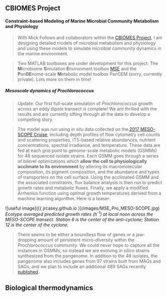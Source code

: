 ## CBIOMES Project
####  Constraint-based Modeling of Marine Microbial Community Metabolism and Physiology

> With Mick Follows and collaborators within the [CBIOMES Project](https://cbiomes.org), I am designing detailed models of microbial metabolism and physiology and using these models to simulate microbial community dynamics in the marine environment. 

> Two MATLAB toolboxes are under development for this project: The **M**icrobiome **S**imulation **E**nvironment toolbox [MSE](https://github.com/jrcasey/mse) and the **P**an**GE**nome-scale **M**etabolic model toolbox PanGEM (sorry, currently private).
Lots more on them in time!    

##### Mesoscale dynamics of *Prochlorococcus*

> Update: Our first full-scale simulation of *Prochlorococcus* growth across an eddy dipole transect is complete! We are thrilled with the results and are currently sifting through all the data to develop a compelling story. 

> The model was run using *in situ* data collected on the [2017 MESO-SCOPE Cruise](http://scope.soest.hawaii.edu/data/mesoscope/),
including depth profiles of flow cytometry cell counts and scattering properties, ITS-based relative abundances, nutrient concentrations, spectral irradiance, and temperature. These data are fed at each grid point to genome-scale metabolic models (GSMMs) for 48 sequenced isolate strains. Each GSMM goes through a series of bilevel optimizations which **allow the cell to physiologically acclimate to its environment** by altering its macromolecular composition, its pigment composition, and the abundance and types of transporters on the cell surface. Using the acclimated GSMM and the associated constraints, flux balance analysis is then run to predict growth rates and metabolic fluxes. Finally, we apply a modified Arrhenius function using optimal 
growth temperatures derived from a machine learning algorithm. Here is a teaser: 

![useful image]({{ jrcasey.github.io }}/images/MSE_Pro_MESO-SCOPE.jpg)
*Ecotype averaged predicted growth rates (h<sup>-1</sup>) at local noon across the MESO-SCOPE transect. Station 6 is the center of the anti-cyclone; Station 12 is the center of the cyclone.*   


> There seems to be either a boundless flow of genes or a jaw-dropping amount of persistent micro-diversity within the  *Prochlorococcus* community. We could never hope to capture all the instances in GSMMs, so instead we are evolving *in silico*
strains synthesized from the pangenome. In addition to the 48 isolates, the pangenome also includes genes from 97 strains built from MAGs and SAGs, and we plan to include an additional 489 SAGs recently [published](https://www.nature.com/articles/sdata2018154).     


## Biological thermodynamics
